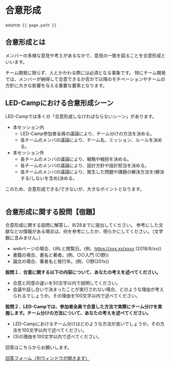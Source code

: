# 合意形成
source: `{{ page.path }}`

## 合意形成とは
メンバーの多様な意見や考えがあるなかで、意見の一致を図ることを合意形成といいます。

チーム開発に限らず、人とかかわる際には必須となる事象です。
特にチーム開発では、メンバーが納得して合意できるか否かで以降のモチベーションやチームの方針に大きな影響を与える重要な要素となります。

## LED-Campにおける合意形成シーン
LED-Campでは多くの「合意形成しなければならないシーン」があります。
- 本セッション内
  - LED-Camp参加者全員の議論により、チーム分けの方法を決める。
  - 各チームのメンバの議論により、チーム名、ミッション、ルールを決める。
- 本セッション外
  - 各チームのメンバの議論により、戦略や戦術を決める。
  - 各チームのメンバの議論により、設計方針や設計担当を決める。
  - 各チームのメンバの議論により、発生した問題や課題の解決方法を(解決する/しないを含め)決める。

このため、合意形成できる/できないが、大きなポイントとなります。
<br><br>

## 合意形成に関する設問【宿題】
合意形成に関する設問に解答し、8/28までに提出してください。
参考にした文献などの情報がある場合は、何を参考にしたか、明らかにしてください。（文字数に含みません。）

- webページの場合、URLと閲覧日。(例、https://xxx.xx/xxxx (2018/8/xx))
- 書籍の場合、書名と著者。(例、○○入門 (○野))
- 論文の場合、著者名と発行年。(例、○野(201x))

**設問１．合意に関する以下の内容について、あなたの考えを述べてください。**

- 合意と同意の違いを50文字以内で説明してください。
- 会議や話し合いで決まったことが実行されない場合、どのような理由が考えられるでしょうか。その理由を100文字以内で述べてください。

**設問２．LED-Campでは、参加者全員で合意した方法で実際にチーム分けを実施します。チーム分けの方法について、あなたの考えを述べてください。**

- LED-Campにおけるチーム分けはどのような方法が良いでしょうか。その方法を100文字以内で述べてください。
- (3)の理由を100文字以内で述べてください。

回答はこちらからお願いします。

[回答フォーム（別ウィンドウが開きます）](https://docs.google.com/forms/d/e/1FAIpQLSf9im_DdWHdPShN6dkkrrQsxE2swvC1iTbpm1eK4tqpLOpmuw/viewform?usp=sf_link)